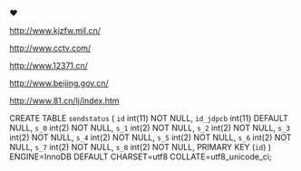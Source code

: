 
❤


http://www.kjzfw.mil.cn/

http://www.cctv.com/

http://www.12371.cn/

http://www.beijing.gov.cn/

http://www.81.cn/lj/index.htm


CREATE TABLE `sendstatus` (
  `id` int(11) NOT NULL,
  `id_jdpcb` int(11) DEFAULT NULL,
  `s_0` int(2) NOT NULL,
  `s_1` int(2) NOT NULL,
  `s_2` int(2) NOT NULL,
  `s_3` int(2) NOT NULL,
  `s_4` int(2) NOT NULL,
  `s_5` int(2) NOT NULL,
  `s_6` int(2) NOT NULL,
  `s_7` int(2) NOT NULL,
  `s_8` int(2) NOT NULL,
  PRIMARY KEY (`id`)
) ENGINE=InnoDB DEFAULT CHARSET=utf8 COLLATE=utf8_unicode_ci;

